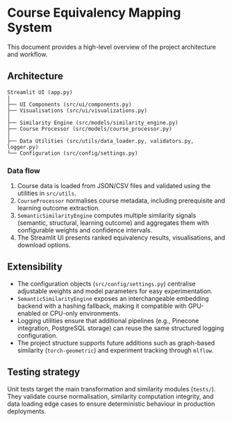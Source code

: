 # Course Equivalency Mapping System

This document provides a high-level overview of the project architecture and workflow.

## Architecture

```
Streamlit UI (app.py)
│
├── UI Components (src/ui/components.py)
├── Visualisations (src/ui/visualizations.py)
│
├── Similarity Engine (src/models/similarity_engine.py)
├── Course Processor (src/models/course_processor.py)
│
├── Data Utilities (src/utils/data_loader.py, validators.py, logger.py)
└── Configuration (src/config/settings.py)
```

### Data flow
1. Course data is loaded from JSON/CSV files and validated using the utilities in `src/utils`.
2. `CourseProcessor` normalises course metadata, including prerequisite and learning outcome extraction.
3. `SemanticSimilarityEngine` computes multiple similarity signals (semantic, structural, learning outcome) and aggregates them with configurable weights and confidence intervals.
4. The Streamlit UI presents ranked equivalency results, visualisations, and download options.

## Extensibility
- The configuration objects (`src/config/settings.py`) centralise adjustable weights and model parameters for easy experimentation.
- `SemanticSimilarityEngine` exposes an interchangeable embedding backend with a hashing fallback, making it compatible with GPU-enabled or CPU-only environments.
- Logging utilities ensure that additional pipelines (e.g., Pinecone integration, PostgreSQL storage) can reuse the same structured logging configuration.
- The project structure supports future additions such as graph-based similarity (`torch-geometric`) and experiment tracking through `mlflow`.

## Testing strategy
Unit tests target the main transformation and similarity modules (`tests/`). They validate course normalisation, similarity computation integrity, and data loading edge cases to ensure deterministic behaviour in production deployments.
